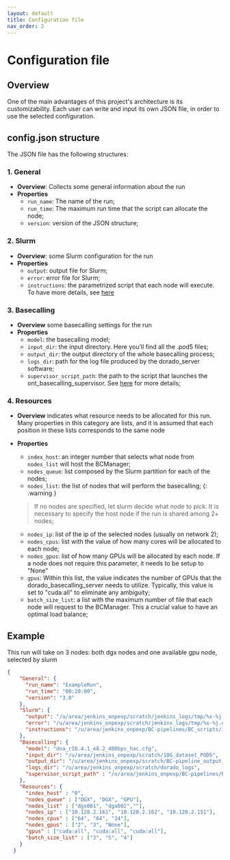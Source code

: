 ```yaml
---
layout: default
title: Configuration file
nav_order: 2
---
```

# Configuration file

## Overview
One of the main advantages of this project's architecture is its customizability. Each user can write and input its own JSON file, in order to use the selected configuration. 

## config.json structure

The JSON file has the following structures:

### 1. General
- **Overview**: Collects some general information about the run
- **Properties**
  - `run_name`: The name of the run;
  - `run_time`: The maximum run time that the script can allocate the node;
  - `version`: version of the JSON structure;

### 2. Slurm
- **Overview**: some Slurm configuration for the run
- **Properties**
  - `output`: output file for Slurm;
  - `error`: error file for Slurm;
  - `instructions`: the parametrized script that each node will execute. To have more details, see [here](BC_scripts.md) 

### 3. Basecalling
- **Overview** some basecalling settings for the run
- **Properties**
  - `model`: the basecalling model;
  - `input_dir`: the input directory. Here you'll find all the .pod5 files;
  - `output_dir`: the output directory of the whole basecalling process;
  - `logs_dir`: path for the log file produced by the dorado_server software;
  - `supervisor_script_path`: the path to the script that launches the ont_basecalling_supervisor. See [here](BC_scripts.md) for more details;

### 4. Resources
- **Overview** indicates what resource needs to be allocated for this run. Many properties in this category are lists, and it is assumed that each position in these lists corresponds to the same node
- **Properties**
  - `index_host`: an integer number that selects what node from `nodes_list` will host the BCManager;
  - `nodes_queue`: list composed by the Slurm partition for each of the nodes;
  - `nodes_list`: the list of nodes that will perform the basecalling;
  {: .warning }
  > If no nodes are specified, let slurm decide what node to pick. It is necessary to specify the host node if the run is shared among 2+ nodes;

  - `nodes_ip`: list of the ip of the selected nodes (usually on network 2);
  - `nodes_cpus`: list with the value of how many cores will be allocated to each node;
  - `nodes_gpus`: list of how many GPUs will be allocated by each node. If a node does not require this parameter, it needs to be setup to "None"
  - `gpus`: Within this list, the value indicates the number of GPUs that the dorado_basecalling_server needs to utilize. Typically, this value is set to "cuda:all" to eliminate any ambiguity;
  - `batch_size_list`: a list with the maximum number of file that each node will request to the BCManager. This a crucial value to have an optimal load balance;

## Example
This run will take on 3 nodes: both dgx nodes and one available gpu node, selected by slurm

```json
{
    "General": {
      "run_name": "ExampleRun",
      "run_time": "00:20:00",
      "version": "3.0"
    },
    "Slurm": {
      "output": "/u/area/jenkins_onpexp/scratch/jenkins_logs/tmp/%x-%j.out",
      "error": "/u/area/jenkins_onpexp/scratch/jenkins_logs/tmp/%x-%j.err",
      "instructions": "/u/area/jenkins_onpexp/BC-pipelines/BC_scripts/instructions.sh "
    },
    "Basecalling": {
      "model": "dna_r10.4.1_e8.2_400bps_hac.cfg",
      "input_dir": "/u/area/jenkins_onpexp/scratch/10G_dataset_POD5",
      "output_dir": "/u/area/jenkins_onpexp/scratch/BC-pipeline_output_test/tmp",
      "logs_dir": "/u/area/jenkins_onpexp/scratch/dorado_logs",
      "supervisor_script_path" : "/u/area/jenkins_onpexp/BC-pipelines/BC_scripts/supervisor.sh"
    },
    "Resources": {
      "index_host" : "0", 
      "nodes_queue" : ["DGX", "DGX", "GPU"],
      "nodes_list" : ["dgx001", "dgx002",""],
      "nodes_ip" : ["10.128.2.161", "10.128.2.162", "10.128.2.151"],
      "nodes_cpus" : ["64", "64", "24"],
      "nodes_gpus" : ["2", "3", "None"],
      "gpus" : ["cuda:all", "cuda:all", "cuda:all"],
      "batch_size_list" : ["3", "5", "4"]
    }
  }

```